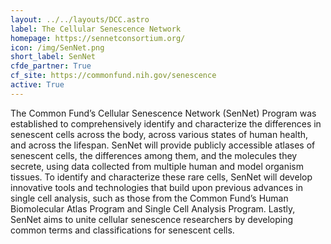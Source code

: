 ```yaml
---
layout: ../../layouts/DCC.astro
label: The Cellular Senescence Network
homepage: https://sennetconsortium.org/
icon: /img/SenNet.png
short_label: SenNet
cfde_partner: True
cf_site: https://commonfund.nih.gov/senescence
active: True
---
```

The Common Fund’s Cellular Senescence Network (SenNet) Program was established to comprehensively identify and characterize the differences in senescent cells across the body, across various states of human health, and across the lifespan. SenNet will provide publicly accessible atlases of senescent cells, the differences among them, and the molecules they secrete, using data collected from multiple human and model organism tissues. To identify and characterize these rare cells, SenNet will develop innovative tools and technologies that build upon previous advances in single cell analysis, such as those from the Common Fund’s Human Biomolecular Atlas Program and Single Cell Analysis Program. Lastly, SenNet aims to unite cellular senescence researchers by developing common terms and classifications for senescent cells.